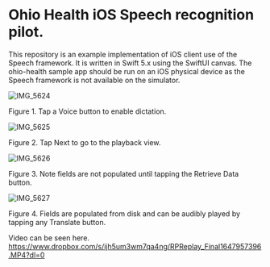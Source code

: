 # Ohio Health iOS Speech recognition pilot.

This repository is an example implementation of iOS client use of the Speech framework. It is written in Swift 5.x using the SwiftUI canvas.
The ohio-health sample app should be run on an iOS physical device as the Speech framework is not available on the simulator.

![IMG_5624](https://user-images.githubusercontent.com/2362373/159340307-be6c41a9-fc83-4b9f-97dc-f3c05bc8448c.PNG)

Figure 1.  Tap a Voice button to enable dictation.



![IMG_5625](https://user-images.githubusercontent.com/2362373/159340435-0d763db1-8181-40c6-b95b-8e829be0530f.PNG)

Figure 2. Tap Next to go to the playback view.



![IMG_5626](https://user-images.githubusercontent.com/2362373/159340554-727c6ed0-1903-486e-be99-ebf4cc7ab046.PNG)

Figure 3. Note fields are not populated until tapping the Retrieve Data button.



![IMG_5627](https://user-images.githubusercontent.com/2362373/159340635-1e11925f-ff02-4ad4-8e2a-93561c960e6a.PNG)

Figure 4.  Fields are populated from disk and can be audibly played by tapping any Translate button.


Video can be seen here.
https://www.dropbox.com/s/ijh5um3wm7qa4ng/RPReplay_Final1647957396.MP4?dl=0
